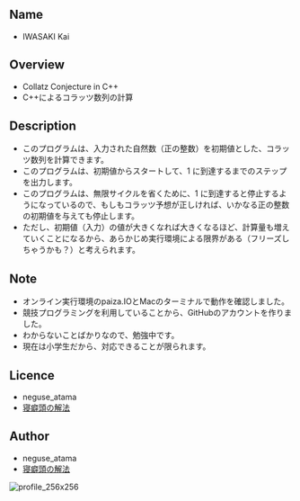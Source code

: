 ## Name
* IWASAKI Kai

## Overview
* Collatz Conjecture in C++
* C++によるコラッツ数列の計算

## Description
* このプログラムは、入力された自然数（正の整数）を初期値とした、コラッツ数列を計算できます。
* このプログラムは、初期値からスタートして、1 に到達するまでのステップを出力します。
* このプログラムは、無限サイクルを省くために、1 に到達すると停止するようになっているので、もしもコラッツ予想が正しければ、いかなる正の整数の初期値を与えても停止します。
* ただし、初期値（入力）の値が大きくなれば大きくなるほど、計算量も増えていくことになるから、あらかじめ実行環境による限界がある（フリーズしちゃうかも？）と考えられます。

## Note
* オンライン実行環境のpaiza.IOとMacのターミナルで動作を確認しました。
* 競技プログラミングを利用していることから、GitHubのアカウントを作りました。
* わからないことばかりなので、勉強中です。
* 現在は小学生だから、対応できることが限られます。

## Licence
* neguse_atama
* [寝癖頭の解法](https://neguse-atama.hatenablog.com)

## Author
* neguse_atama
* [寝癖頭の解法](https://neguse-atama.hatenablog.com)

![profile_256x256](https://user-images.githubusercontent.com/62793333/79065145-f3a2a180-7ce8-11ea-9b33-0973ec940251.png)

